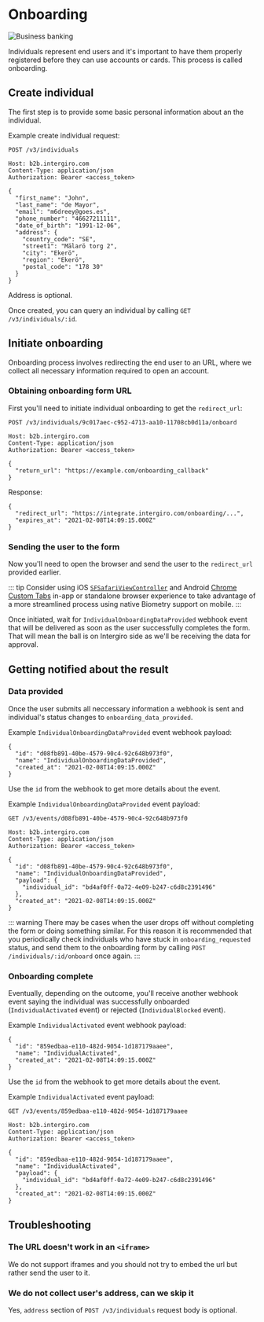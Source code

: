 # Onboarding

<img :src="$withBase('/assets/img/onboarding.jpg')" alt="Business banking">

Individuals represent end users and it's important to have them properly registered before they can use accounts or cards. This process is called onboarding.

## Create individual

The first step is to provide some basic personal information about an the individual.

Example create individual request:

``` {1}
POST /v3/individuals

Host: b2b.intergiro.com
Content-Type: application/json
Authorization: Bearer <access_token>

{
  "first_name": "John",
  "last_name": "de Mayor",
  "email": "m6dreey@goes.es",
  "phone_number": "46627211111",
  "date_of_birth": "1991-12-06",
  "address": {
  	"country_code": "SE",
  	"street1": "Mälarö torg 2",
  	"city": "Ekerö",
  	"region": "Ekerö",
  	"postal_code": "178 30"
  }
}
```

Address is optional.

Once created, you can query an individual by calling `GET /v3/individuals/:id`.


## Initiate onboarding

Onboarding process involves redirecting the end user to an URL, where we collect all necessary information required to open an account.

### Obtaining onboarding form URL

First you'll need to initiate individual onboarding to get the `redirect_url`:

``` {1,8}
POST /v3/individuals/9c017aec-c952-4713-aa10-11708cb0d11a/onboard

Host: b2b.intergiro.com
Content-Type: application/json
Authorization: Bearer <access_token>

{
  "return_url": "https://example.com/onboarding_callback"
}
```

Response:

``` {2}
{
  "redirect_url": "https://integrate.intergiro.com/onboarding/...",
  "expires_at": "2021-02-08T14:09:15.000Z"
}
```

### Sending the user to the form

Now you'll need to open the browser and send the user to the `redirect_url` provided earlier.

::: tip
Consider using iOS [`SFSafariViewController`](https://developer.apple.com/documentation/safariservices/sfsafariviewcontroller) and Android [Chrome Custom Tabs](https://developer.chrome.com/docs/android/custom-tabs/overview/) in-app or standalone browser experience to take advantage of a more streamlined process using native Biometry support on mobile.
:::

Once initiated, wait for `IndividualOnboardingDataProvided` webhook event that will be delivered as soon as the user successfully completes the form. That will mean the ball is on Intergiro side as we'll be receiving the data for approval.

## Getting notified about the result

### Data provided

Once the user submits all neccessary information a webhook is sent and individual's status changes to `onboarding_data_provided`.

Example `IndividualOnboardingDataProvided` event webhook payload:

```
{
  "id": "d08fb891-40be-4579-90c4-92c648b973f0",
  "name": "IndividualOnboardingDataProvided",
  "created_at": "2021-02-08T14:09:15.000Z"
}
```

Use the `id` from the webhook to get more details about the event.

Example `IndividualOnboardingDataProvided` event payload:

``` {1}
GET /v3/events/d08fb891-40be-4579-90c4-92c648b973f0

Host: b2b.intergiro.com
Content-Type: application/json
Authorization: Bearer <access_token>

{
  "id": "d08fb891-40be-4579-90c4-92c648b973f0",
  "name": "IndividualOnboardingDataProvided",
  "payload": {
  	"individual_id": "bd4af0ff-0a72-4e09-b247-c6d8c2391496"
  },
  "created_at": "2021-02-08T14:09:15.000Z"
}
```

::: warning
There may be cases when the user drops off without completing the form or doing something similar. For this reason it is recommended that you periodically check individuals who have stuck in `onboarding_requested` status, and send them to the onboarding form by calling `POST /individuals/:id/onboard` once again.
:::

### Onboarding complete

Eventually, depending on the outcome, you'll receive another webhook event saying the individual was successfully onboarded (`IndividualActivated` event) or rejected (`IndividualBlocked` event).

Example `IndividualActivated` event webhook payload:

```
{
  "id": "859edbaa-e110-482d-9054-1d187179aaee",
  "name": "IndividualActivated",
  "created_at": "2021-02-08T14:09:15.000Z"
}
```

Use the `id` from the webhook to get more details about the event.

Example `IndividualActivated` event payload:

``` {1}
GET /v3/events/859edbaa-e110-482d-9054-1d187179aaee

Host: b2b.intergiro.com
Content-Type: application/json
Authorization: Bearer <access_token>

{
  "id": "859edbaa-e110-482d-9054-1d187179aaee",
  "name": "IndividualActivated",
  "payload": {
  	"individual_id": "bd4af0ff-0a72-4e09-b247-c6d8c2391496"
  },
  "created_at": "2021-02-08T14:09:15.000Z"
}
```


## Troubleshooting

### The URL doesn't work in an `<iframe>`

We do not support iframes and you should not try to embed the url but rather send the user to it.

### We do not collect user's address, can we skip it

Yes, `address` section of `POST /v3/individuals` request body is optional.
